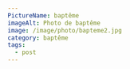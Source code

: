```yaml
---
PictureName: baptême
imageAlt: Photo de baptême
image: /image/photo/bapteme2.jpg
category: baptême
tags:
  - post
---
```

